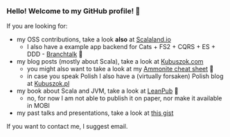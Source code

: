 ### Hello! Welcome to my GitHub profile! :wave:

If you are looking for:

* my OSS contributions, take a look **also** at [Scalaland.io](https://scalalandio.github.io/)
  * I also have a example app backend for Cats + FS2 + CQRS + ES + DDD - [Branchtalk](https://github.com/branchtalk-io/backend) :speech_balloon:
* my blog posts (mostly about Scala), take a look at [Kubuszok.com](https://kubuszok.com/)
  * you might also want to take a look at my [Ammonite cheat sheet](https://kubuszok.com/cheatsheet/ammonite/) :bookmark_tabs:
  * in case you speak Polish I also have a (virtually forsaken) Polish blog at [Kubuszok.pl](https://kubuszok.pl/)
* my book about Scala and JVM, take a look at [LeanPub](https://leanpub.com/jvm-scala-book) :closed_book:
  * no, for now I am not able to publish it on paper, nor make it available in MOBI
* my past talks and presentations, take a look at [this gist](https://gist.github.com/MateuszKubuszok/b25b4fad8c34fe96db793d7cadecbd84)

If you want to contact me, I suggest email.
